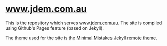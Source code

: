 # www.jdem.com.au

This is the repository which serves www.jdem.com.au. The site is compiled using Github's Pages feature (based on Jekyll).

The theme used for the site is the [Minimal Mistakes Jekyll remote theme](https://github.com/mmistakes/minimal-mistakes).
